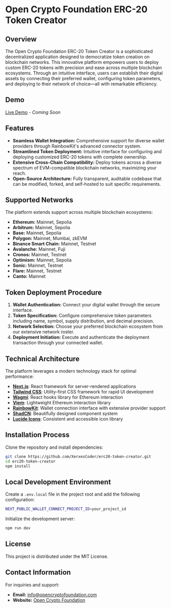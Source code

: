 # Open Crypto Foundation ERC-20 Token Creator

## Overview
The Open Crypto Foundation ERC-20 Token Creator is a sophisticated decentralized application designed to democratize token creation on blockchain networks. This innovative platform empowers users to deploy custom ERC-20 tokens with precision and ease across multiple blockchain ecosystems. Through an intuitive interface, users can establish their digital assets by connecting their preferred wallet, configuring token parameters, and deploying to their network of choice—all with remarkable efficiency.

## Demo
[Live Demo](#) - *Coming Soon*

## Features
- **Seamless Wallet Integration:** Comprehensive support for diverse wallet providers through RainbowKit's advanced connector system.
- **Streamlined Token Deployment:** Intuitive interface for configuring and deploying customized ERC-20 tokens with complete ownership.
- **Extensive Cross-Chain Compatibility:** Deploy tokens across a diverse spectrum of EVM-compatible blockchain networks, maximizing your reach.
- **Open-Source Architecture:** Fully transparent, auditable codebase that can be modified, forked, and self-hosted to suit specific requirements.

## Supported Networks
The platform extends support across multiple blockchain ecosystems:

- **Ethereum:** Mainnet, Sepolia
- **Arbitrum:** Mainnet, Sepolia
- **Base:** Mainnet, Sepolia
- **Polygon:** Mainnet, Mumbai, zkEVM
- **Binance Smart Chain:** Mainnet, Testnet
- **Avalanche:** Mainnet, Fuji
- **Cronos:** Mainnet, Testnet
- **Optimism:** Mainnet, Sepolia
- **Sonic:** Mainnet, Testnet
- **Flare:** Mainnet, Testnet
- **Canto:** Mainnet

## Token Deployment Procedure
1. **Wallet Authentication:** Connect your digital wallet through the secure interface.
2. **Token Specification:** Configure comprehensive token parameters including name, symbol, supply distribution, and decimal precision.
3. **Network Selection:** Choose your preferred blockchain ecosystem from our extensive network roster.
4. **Deployment Initiation:** Execute and authenticate the deployment transaction through your connected wallet.

## Technical Architecture
The platform leverages a modern technology stack for optimal performance:
- [**Next.js**](https://nextjs.org/): React framework for server-rendered applications
- [**Tailwind CSS**](https://tailwindcss.com/): Utility-first CSS framework for rapid UI development
- [**Wagmi**](https://wagmi.sh/): React hooks library for Ethereum interaction
- [**Viem**](https://viem.sh/): Lightweight Ethereum interaction library
- [**RainbowKit**](https://www.rainbowkit.com/): Wallet connection interface with extensive provider support
- [**ShadCN**](https://ui.shadcn.com/): Beautifully designed component system
- [**Lucide Icons**](https://lucide.dev/): Consistent and accessible icon library

## Installation Process
Clone the repository and install dependencies:

```sh
git clone https://github.com/XerxesCoder/erc20-token-creator.git
cd erc20-token-creator
npm install
```

## Local Development Environment
Create a `.env.local` file in the project root and add the following configuration:

```sh
NEXT_PUBLIC_WALLET_CONNECT_PROJECT_ID=your_project_id
```

Initialize the development server:

```sh
npm run dev
```


## License
This project is distributed under the MIT License.

## Contact Information
For inquiries and support:
- **Email:** [info@opencryptofoundation.com](mailto:info@opencryptofoundation.com)
- **Website:** [Open Crypto Foundation](https://opencryptofoundation.com)





